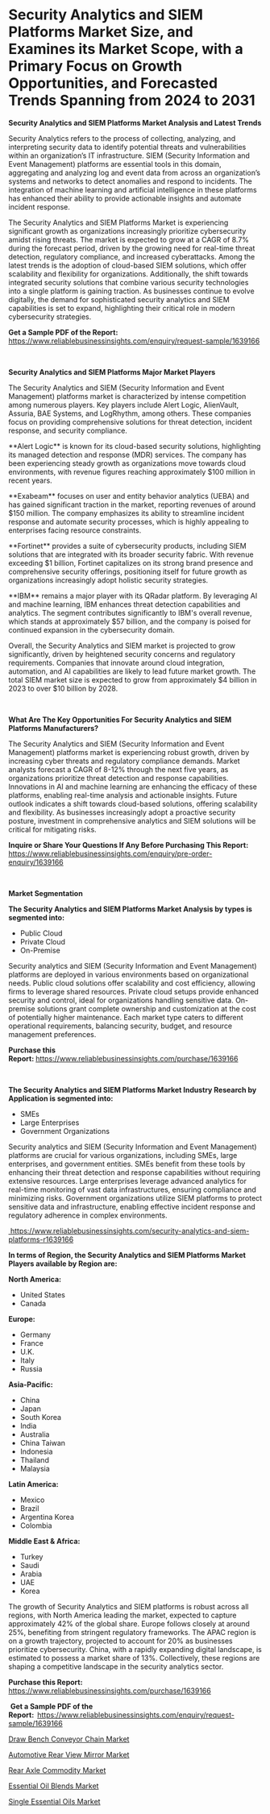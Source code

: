 <p><h1>Security Analytics and SIEM Platforms Market Size, and Examines its Market Scope, with a Primary Focus on Growth Opportunities, and Forecasted Trends Spanning from 2024 to 2031</h1></p><p><strong>Security Analytics and SIEM Platforms Market Analysis and Latest Trends</strong></p>
<p><p>Security Analytics refers to the process of collecting, analyzing, and interpreting security data to identify potential threats and vulnerabilities within an organization’s IT infrastructure. SIEM (Security Information and Event Management) platforms are essential tools in this domain, aggregating and analyzing log and event data from across an organization’s systems and networks to detect anomalies and respond to incidents. The integration of machine learning and artificial intelligence in these platforms has enhanced their ability to provide actionable insights and automate incident response.</p><p>The Security Analytics and SIEM Platforms Market is experiencing significant growth as organizations increasingly prioritize cybersecurity amidst rising threats. The market is expected to grow at a CAGR of 8.7% during the forecast period, driven by the growing need for real-time threat detection, regulatory compliance, and increased cyberattacks. Among the latest trends is the adoption of cloud-based SIEM solutions, which offer scalability and flexibility for organizations. Additionally, the shift towards integrated security solutions that combine various security technologies into a single platform is gaining traction. As businesses continue to evolve digitally, the demand for sophisticated security analytics and SIEM capabilities is set to expand, highlighting their critical role in modern cybersecurity strategies.</p></p>
<p><strong>Get a Sample PDF of the Report:&nbsp;</strong> <a href="https://www.reliablebusinessinsights.com/enquiry/request-sample/1639166?utm_campaign=1094&utm_medium=2&utm_source=Github&utm_content=ia&utm_term=25092024&utm_id=security-analytics-and-siem-platforms">https://www.reliablebusinessinsights.com/enquiry/request-sample/1639166</a></p>
<p>&nbsp;</p>
<p><strong>Security Analytics and SIEM Platforms Major Market Players</strong></p>
<p><p>The Security Analytics and SIEM (Security Information and Event Management) platforms market is characterized by intense competition among numerous players. Key players include Alert Logic, AlienVault, Assuria, BAE Systems, and LogRhythm, among others. These companies focus on providing comprehensive solutions for threat detection, incident response, and security compliance.</p><p>**Alert Logic** is known for its cloud-based security solutions, highlighting its managed detection and response (MDR) services. The company has been experiencing steady growth as organizations move towards cloud environments, with revenue figures reaching approximately $100 million in recent years.</p><p>**Exabeam** focuses on user and entity behavior analytics (UEBA) and has gained significant traction in the market, reporting revenues of around $150 million. The company emphasizes its ability to streamline incident response and automate security processes, which is highly appealing to enterprises facing resource constraints.</p><p>**Fortinet** provides a suite of cybersecurity products, including SIEM solutions that are integrated with its broader security fabric. With revenue exceeding $1 billion, Fortinet capitalizes on its strong brand presence and comprehensive security offerings, positioning itself for future growth as organizations increasingly adopt holistic security strategies.</p><p>**IBM** remains a major player with its QRadar platform. By leveraging AI and machine learning, IBM enhances threat detection capabilities and analytics. The segment contributes significantly to IBM's overall revenue, which stands at approximately $57 billion, and the company is poised for continued expansion in the cybersecurity domain.</p><p>Overall, the Security Analytics and SIEM market is projected to grow significantly, driven by heightened security concerns and regulatory requirements. Companies that innovate around cloud integration, automation, and AI capabilities are likely to lead future market growth. The total SIEM market size is expected to grow from approximately $4 billion in 2023 to over $10 billion by 2028.</p></p>
<p>&nbsp;</p>
<p><strong>What Are The Key Opportunities For Security Analytics and SIEM Platforms Manufacturers?</strong></p>
<p><p>The Security Analytics and SIEM (Security Information and Event Management) platforms market is experiencing robust growth, driven by increasing cyber threats and regulatory compliance demands. Market analysts forecast a CAGR of 8-12% through the next five years, as organizations prioritize threat detection and response capabilities. Innovations in AI and machine learning are enhancing the efficacy of these platforms, enabling real-time analysis and actionable insights. Future outlook indicates a shift towards cloud-based solutions, offering scalability and flexibility. As businesses increasingly adopt a proactive security posture, investment in comprehensive analytics and SIEM solutions will be critical for mitigating risks.</p></p>
<p><strong>Inquire or Share Your Questions If Any Before Purchasing This Report:</strong> <a href="https://www.reliablebusinessinsights.com/enquiry/pre-order-enquiry/1639166?utm_campaign=1094&utm_medium=2&utm_source=Github&utm_content=ia&utm_term=25092024&utm_id=security-analytics-and-siem-platforms">https://www.reliablebusinessinsights.com/enquiry/pre-order-enquiry/1639166</a></p>
<p>&nbsp;</p>
<p><strong>Market Segmentation</strong></p>
<p><strong>The Security Analytics and SIEM Platforms Market Analysis by types is segmented into:</strong></p>
<p><ul><li>Public Cloud</li><li>Private Cloud</li><li>On-Premise</li></ul></p>
<p><p>Security analytics and SIEM (Security Information and Event Management) platforms are deployed in various environments based on organizational needs. Public cloud solutions offer scalability and cost efficiency, allowing firms to leverage shared resources. Private cloud setups provide enhanced security and control, ideal for organizations handling sensitive data. On-premise solutions grant complete ownership and customization at the cost of potentially higher maintenance. Each market type caters to different operational requirements, balancing security, budget, and resource management preferences.</p></p>
<p><strong>Purchase this Report:&nbsp;</strong><a href="https://www.reliablebusinessinsights.com/purchase/1639166?utm_campaign=1094&utm_medium=2&utm_source=Github&utm_content=ia&utm_term=25092024&utm_id=security-analytics-and-siem-platforms">https://www.reliablebusinessinsights.com/purchase/1639166</a></p>
<p>&nbsp;</p>
<p><strong>The Security Analytics and SIEM Platforms Market Industry Research by Application is segmented into:</strong></p>
<p><ul><li>SMEs</li><li>Large Enterprises</li><li>Government Organizations</li></ul></p>
<p><p>Security analytics and SIEM (Security Information and Event Management) platforms are crucial for various organizations, including SMEs, large enterprises, and government entities. SMEs benefit from these tools by enhancing their threat detection and response capabilities without requiring extensive resources. Large enterprises leverage advanced analytics for real-time monitoring of vast data infrastructures, ensuring compliance and minimizing risks. Government organizations utilize SIEM platforms to protect sensitive data and infrastructure, enabling effective incident response and regulatory adherence in complex environments.</p></p>
<p><a href="https://www.reliablebusinessinsights.com/security-analytics-and-siem-platforms-r1639166?utm_campaign=1094&utm_medium=2&utm_source=Github&utm_content=ia&utm_term=25092024&utm_id=security-analytics-and-siem-platforms">&nbsp;https://www.reliablebusinessinsights.com/security-analytics-and-siem-platforms-r1639166</a></p>
<p><strong>In terms of Region, the Security Analytics and SIEM Platforms Market Players available by Region are:</strong></p>
<p>
    <p> <strong> North America: </strong>
        <ul>
            <li>United States</li>
            <li>Canada</li>
        </ul>
        </p> 
    <p> <strong> Europe: </strong>
        <ul>
            <li>Germany</li>
            <li>France</li>
            <li>U.K.</li>
            <li>Italy</li>
            <li>Russia</li>
        </ul>
        </p> 
    <p> <strong> Asia-Pacific: </strong>
        <ul>
            <li>China</li>
            <li>Japan</li>
            <li>South Korea</li>
            <li>India</li>
            <li>Australia</li>
            <li>China Taiwan</li>
            <li>Indonesia</li>
            <li>Thailand</li>
            <li>Malaysia</li>
        </ul>
        </p> 
    <p> <strong> Latin America: </strong>
        <ul>
            <li>Mexico</li>
            <li>Brazil</li>
            <li>Argentina Korea</li>
            <li>Colombia</li>
        </ul>
        </p> 
    <p> <strong> Middle East & Africa: </strong>
        <ul>
            <li>Turkey</li>
            <li>Saudi</li>
            <li>Arabia</li>
            <li>UAE</li>
            <li>Korea</li>
        </ul>
    </p>
    </p>
<p><p>The growth of Security Analytics and SIEM platforms is robust across all regions, with North America leading the market, expected to capture approximately 42% of the global share. Europe follows closely at around 25%, benefiting from stringent regulatory frameworks. The APAC region is on a growth trajectory, projected to account for 20% as businesses prioritize cybersecurity. China, with a rapidly expanding digital landscape, is estimated to possess a market share of 13%. Collectively, these regions are shaping a competitive landscape in the security analytics sector.</p></p>
<p><strong>Purchase this Report: </strong><a href="https://www.reliablebusinessinsights.com/purchase/1639166?utm_campaign=1094&utm_medium=2&utm_source=Github&utm_content=ia&utm_term=25092024&utm_id=security-analytics-and-siem-platforms">https://www.reliablebusinessinsights.com/purchase/1639166</a></p>
<p>&nbsp;<strong>Get a Sample PDF of the Report:&nbsp;&nbsp;</strong><a href="https://www.reliablebusinessinsights.com/enquiry/request-sample/1639166?utm_campaign=1094&utm_medium=2&utm_source=Github&utm_content=ia&utm_term=25092024&utm_id=security-analytics-and-siem-platforms">https://www.reliablebusinessinsights.com/enquiry/request-sample/1639166</a></p>
<p><strong></strong></p>
<p><p><a href="https://github.com/LilianFaulkner65/Market-Research-Report-List-1/blob/main/draw-bench-conveyor-chain-market.md?utm_campaign=1094&utm_medium=2&utm_source=Github&utm_content=ia&utm_term=25092024&utm_id=security-analytics-and-siem-platforms">Draw Bench Conveyor Chain Market</a></p><p><a href="https://www.linkedin.com/pulse/automotive-rear-view-mirror-market-forecast-global-trends-analysis-jhfcf?utm_campaign=1094&utm_medium=2&utm_source=Github&utm_content=ia&utm_term=25092024&utm_id=security-analytics-and-siem-platforms">Automotive Rear View Mirror Market</a></p><p><a href="https://www.linkedin.com/pulse/rear-axle-commodity-industry-analysis-report-its-market-04ewf?utm_campaign=1094&utm_medium=2&utm_source=Github&utm_content=ia&utm_term=25092024&utm_id=security-analytics-and-siem-platforms">Rear Axle Commodity Market</a></p><p><a href="https://issuu.com/reportprime-2/docs/essential-oil-blends-market-size-20_083715a38df4cb?utm_campaign=1094&utm_medium=2&utm_source=Github&utm_content=ia&utm_term=25092024&utm_id=security-analytics-and-siem-platforms">Essential Oil Blends Market</a></p><p><a href="https://issuu.com/reportprime-2/docs/single-essential-oils-market-size-2_8de0d317c0599d?utm_campaign=1094&utm_medium=2&utm_source=Github&utm_content=ia&utm_term=25092024&utm_id=security-analytics-and-siem-platforms">Single Essential Oils Market</a></p></p>